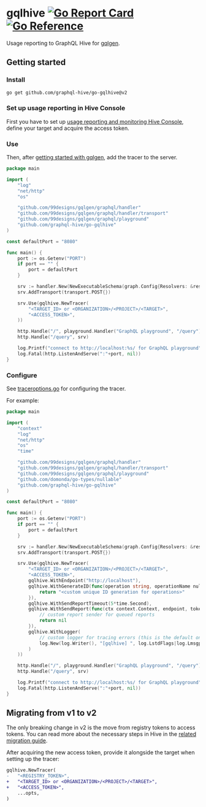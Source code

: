 # gqlhive [![Go Report Card](https://goreportcard.com/badge/github.com/graphql-hive/go-gqlhive)](https://goreportcard.com/report/github.com/graphql-hive/go-gqlhive) [![Go Reference](https://pkg.go.dev/badge/github.com/graphql-hive/go-gqlhive.svg)](https://pkg.go.dev/github.com/graphql-hive/go-gqlhive)

Usage reporting to GraphQL Hive for [gqlgen](https://gqlgen.com/).

## Getting started

### Install

```sh
go get github.com/graphql-hive/go-gqlhive@v2
```

### Set up usage reporting in Hive Console

First you have to set up [usage reporting and monitoring Hive Console](https://the-guild.dev/graphql/hive/docs/schema-registry/usage-reporting), define your target and acquire the access token.

### Use

Then, after [getting started with gqlgen](https://gqlgen.com/getting-started/), add the tracer to the server.

```go
package main

import (
	"log"
	"net/http"
	"os"

	"github.com/99designs/gqlgen/graphql/handler"
	"github.com/99designs/gqlgen/graphql/handler/transport"
	"github.com/99designs/gqlgen/graphql/playground"
	"github.com/graphql-hive/go-gqlhive"
)

const defaultPort = "8080"

func main() {
	port := os.Getenv("PORT")
	if port == "" {
		port = defaultPort
	}

	srv := handler.New(NewExecutableSchema(graph.Config{Resolvers: &resolvers{}}))
	srv.AddTransport(transport.POST{})

	srv.Use(gqlhive.NewTracer(
		"<TARGET_ID> or <ORGANIZATION>/<PROJECT>/<TARGET>",
		"<ACCESS_TOKEN>",
	))

	http.Handle("/", playground.Handler("GraphQL playground", "/query"))
	http.Handle("/query", srv)

	log.Printf("connect to http://localhost:%s/ for GraphQL playground", port)
	log.Fatal(http.ListenAndServe(":"+port, nil))
}
```

### Configure

See [traceroptions.go](/traceroptions.go) for configuring the tracer.

For example:

```go
package main

import (
	"context"
	"log"
	"net/http"
	"os"
	"time"

	"github.com/99designs/gqlgen/graphql/handler"
	"github.com/99designs/gqlgen/graphql/handler/transport"
	"github.com/99designs/gqlgen/graphql/playground"
	"github.com/domonda/go-types/nullable"
	"github.com/graphql-hive/go-gqlhive"
)

const defaultPort = "8080"

func main() {
	port := os.Getenv("PORT")
	if port == "" {
		port = defaultPort
	}

	srv := handler.New(NewExecutableSchema(graph.Config{Resolvers: &resolvers{}}))
	srv.AddTransport(transport.POST{})

	srv.Use(gqlhive.NewTracer(
		"<TARGET_ID> or <ORGANIZATION>/<PROJECT>/<TARGET>",
		"<ACCESS_TOKEN>",
		gqlhive.WithEndpoint("http://localhost"),
		gqlhive.WithGenerateID(func(operation string, operationName nullable.TrimmedString) string {
			return "<custom unique ID generation for operations>"
		}),
		gqlhive.WithSendReportTimeout(5*time.Second),
		gqlhive.WithSendReport(func(ctx context.Context, endpoint, token string, report *gqlhive.Report) error {
			// custom report sender for queued reports
			return nil
		}),
		gqlhive.WithLogger(
			// custom logger for tracing errors (this is the default one)
			log.New(log.Writer(), "[gqlhive] ", log.LstdFlags|log.Lmsgprefix),
		)
	))

	http.Handle("/", playground.Handler("GraphQL playground", "/query"))
	http.Handle("/query", srv)

	log.Printf("connect to http://localhost:%s/ for GraphQL playground", port)
	log.Fatal(http.ListenAndServe(":"+port, nil))
}
```

## Migrating from v1 to v2

The only breaking change in v2 is the move from registry tokens to access tokens. You can read more about the necessary steps in Hive in the [related migration guide](https://the-guild.dev/graphql/hive/docs/migration-guides/organization-access-tokens).

After acquiring the new access token, provide it alongside the target when setting up the tracer:

```diff
gqlhive.NewTracer(
-	"<REGISTRY_TOKEN>",
+	"<TARGET_ID> or <ORGANIZATION>/<PROJECT>/<TARGET>",
+	"<ACCESS_TOKEN>",
	...opts,
)
```
